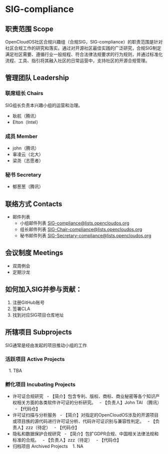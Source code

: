# SIG-compliance

## 职责范围 Scope
 OpenCloudOS社区合规兴趣组（合规SIG，SIG-compliance）的职责范围是针对社区合规工作的研究和落实。通过对开源社区最佳实践的广泛研究，合规SIG制定满足社区需要、遵循行业一般规程、符合法律法规要求的行为规则，并通过标准化流程、工具、指引将其融入社区的日常运营中，支持社区的开源合规管理。

## 管理团队 Leadership

### 联席组长 Chairs
SIG组长负责本兴趣小组的运营和治理。
* 耿航（腾讯）
* Elton（Intel）

### 成员 Member
* john（腾讯） 
* 辜凌云（北大）
* 梁尧（志愿者）

### 秘书 Secretary
* 郁葱葱（腾讯）

## 联络方式 Contacts
* 邮件列表
	 - 小组邮件列表 SIG-compliance@lists.opencloudos.org
	 - 组长邮件列表 SIG-Chair-compliance@lists.opencloudos.org
	 - 秘书邮件列表 SIG-Secretary-compliance@lists.opencloudos.org

## 会议制度 Meetings
* 双周例会
* 定期沙龙

## 如何加入SIG并参与贡献：
 1. 注册GitHub账号
 2. 签署CLA
 3. 找到对应SIG项目仓库地址
 
## 所辖项目 Subprojects
SIG通常是经由发起的项目推动小组的工作

### 活跃项目 Active Projects
   1. TBA

### 孵化项目 Incubating Projects
* 许可证合规研究
  - 【简介】包含专利、版权、商标、商业秘密等各个知识产权相关方面的各类软件许可证的分析研究。
  - 【负责人】John TAI （腾讯）
  - 【代码仓】
* 许可证扫描与分析服务
  - 【简介】对指定的OpenCloudOS涉及的开源项目或项目族的源代码进行许可证分析、代码许可证识别与兼容性判定。
  - 【负责人】zzz（待定）
  - 【代码仓】
* 隐私和数据保护合规研究
  - 【简介】包扩GDPR合规、中国相关法律法规和标准的合规。
  - 【负责人】zzz（待定）
  - 【代码仓】
* 归档项目 Archived Projects
   1. NA




